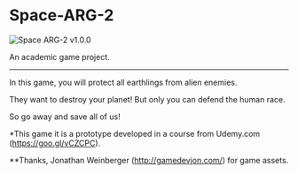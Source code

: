 # Space-ARG-2
![Space ARG-2 v1.0.0](http://albertolourenco.com.br/github/space-arg-2.png)

An academic game project.

---------------------------------

In this game, you will protect all earthlings from alien enemies.

They want to destroy your planet! But only you can defend the human race.

So go away and save all of us!

*This game it is a prototype developed in a course from Udemy.com (https://goo.gl/vCZCPC).

**Thanks, Jonathan Weinberger (http://gamedevjon.com/) for game assets.
